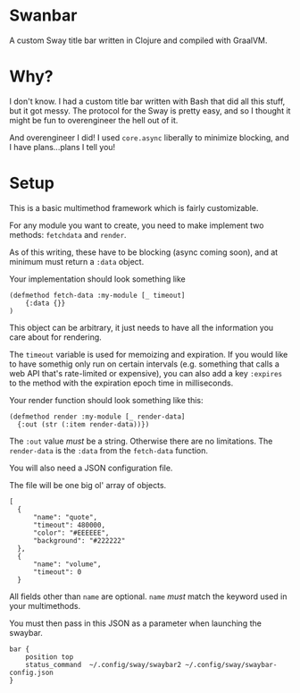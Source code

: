 # Swanbar

A custom Sway title bar written in Clojure and compiled with GraalVM. 

# Why? 

I don't know.  I had a custom title bar written with Bash that did all this stuff, but it got messy.  The protocol for the Sway is pretty easy, and so I thought it might be fun to overengineer the hell out of it. 

And overengineer I did!  I used `core.async` liberally to minimize blocking, and I have plans...plans I tell you! 

# Setup

This is a basic multimethod framework which is fairly customizable. 

For any module you want to create, you need to make implement two methods: `fetchdata` and `render`.  

As of this writing, these have to be blocking (async coming soon), and at minimum must return a `:data` object. 

Your implementation should look something like 

```
(defmethod fetch-data :my-module [_ timeout] 
    {:data {}}
)
```

This object can be arbitrary, it just needs to have all the information you care about for rendering. 

The `timeout` variable is used for memoizing and expiration.  If you would like to have somethig only run on certain intervals (e.g. something that calls a web API that's rate-limited or expensive), you can also add a key `:expires` to the method with the expiration epoch time in milliseconds. 


Your render function should look something like this: 

```
(defmethod render :my-module [_ render-data]
  {:out (str (:item render-data))})
```

The `:out` value *must* be a string. Otherwise there are no limitations.  The `render-data` is the `:data` from the `fetch-data` function. 


You will also need a JSON configuration file.  

The file will be one big ol' array of objects.  

```
[
  {
	  "name": "quote",
	  "timeout": 480000,
	  "color": "#EEEEEE",
	  "background": "#222222"
  },
  {
	  "name": "volume",
	  "timeout": 0 
  }
```

All fields other than `name` are optional. `name` *must* match the keyword used in your multimethods. 

You must then pass in this JSON as a parameter when launching the swaybar. 


```
bar {
    position top 
    status_command  ~/.config/sway/swaybar2 ~/.config/sway/swaybar-config.json
}
```
